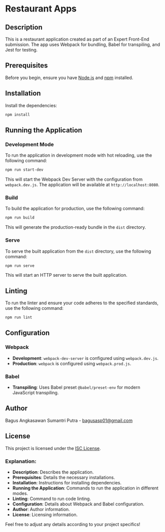 # Restaurant Apps

## Description
This is a restaurant application created as part of an Expert Front-End submission. The app uses Webpack for bundling, Babel for transpiling, and Jest for testing.

## Prerequisites
Before you begin, ensure you have [Node.js](https://nodejs.org/) and [npm](https://www.npmjs.com/) installed.

## Installation
Install the dependencies:
   ```bash
   npm install
   ```

## Running the Application

### Development Mode
To run the application in development mode with hot reloading, use the following command:
```bash
npm run start-dev
```
This will start the Webpack Dev Server with the configuration from `webpack.dev.js`. The application will be available at `http://localhost:8080`.

### Build
To build the application for production, use the following command:
```bash
npm run build
```
This will generate the production-ready bundle in the `dist` directory.

### Serve
To serve the built application from the `dist` directory, use the following command:
```bash
npm run serve
```
This will start an HTTP server to serve the built application.

## Linting
To run the linter and ensure your code adheres to the specified standards, use the following command:
```bash
npm run lint
```

## Configuration

### Webpack
- **Development**: `webpack-dev-server` is configured using `webpack.dev.js`.
- **Production**: `webpack` is configured using `webpack.prod.js`.

### Babel
- **Transpiling**: Uses Babel preset `@babel/preset-env` for modern JavaScript transpiling.

## Author
Bagus Angkasawan Sumantri Putra - [bagusasp01@gmail.com](mailto:bagusasp01@gmail.com)

## License
This project is licensed under the [ISC License](LICENSE).

### Explanation:

- **Description**: Describes the application.
- **Prerequisites**: Details the necessary installations.
- **Installation**: Instructions for installing dependencies.
- **Running the Application**: Commands to run the application in different modes.
- **Linting**: Command to run code linting.
- **Configuration**: Details about Webpack and Babel configuration.
- **Author**: Author information.
- **License**: Licensing information.

Feel free to adjust any details according to your project specifics!
